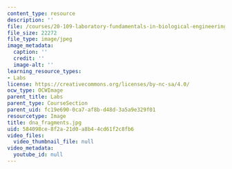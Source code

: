 ```yaml
---
content_type: resource
description: ''
file: /courses/20-109-laboratory-fundamentals-in-biological-engineering-fall-2007/584098ce8f2a21d0a8b44cd61f2c8fb6_dna_fragments.jpg
file_size: 22272
file_type: image/jpeg
image_metadata:
  caption: ''
  credit: ''
  image-alt: ''
learning_resource_types:
- Labs
license: https://creativecommons.org/licenses/by-nc-sa/4.0/
ocw_type: OCWImage
parent_title: Labs
parent_type: CourseSection
parent_uid: fc19e690-0ca7-af8b-d48d-3a5a9e329f01
resourcetype: Image
title: dna_fragments.jpg
uid: 584098ce-8f2a-21d0-a8b4-4cd61f2c8fb6
video_files:
  video_thumbnail_file: null
video_metadata:
  youtube_id: null
---
```

